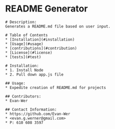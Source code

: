 # README Generator
    # Description:
    Generates a README.md file based on user input. 
    
    # Table of Contents
    * [Installation](#installation)
    * [Usage](#usage)
    * [contributions](#contribution)
    * [License](#license)
    * [tests](#test)
    
    # Installation:
    * 1. Install Node
    * 2. Pull down app.js file

    ## Usage:
    * Expedite creation of README.md for projects 

    ## Contributors:
    * Evan-Wer

    ## Contact Information:
    * https://github.com/Evan-Wer
    * <evan.g.werner@gmail.com>
    * P: 610 608 3597
